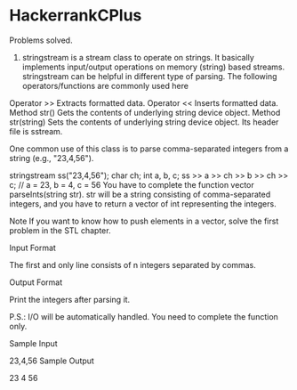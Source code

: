 # HackerrankCPlus
Problems solved.
1. stringstream is a stream class to operate on strings. It basically implements input/output operations on memory (string) based streams. stringstream can be helpful in different type of parsing. The following operators/functions are commonly used here

Operator >> Extracts formatted data.
Operator << Inserts formatted data.
Method str() Gets the contents of underlying string device object.
Method str(string) Sets the contents of underlying string device object.
Its header file is sstream.

One common use of this class is to parse comma-separated integers from a string (e.g., "23,4,56").

stringstream ss("23,4,56");
char ch;
int a, b, c;
ss >> a >> ch >> b >> ch >> c;  // a = 23, b = 4, c = 56
You have to complete the function vector parseInts(string str). str will be a string consisting of comma-separated integers, and you have to return a vector of int representing the integers.

Note If you want to know how to push elements in a vector, solve the first problem in the STL chapter.

Input Format

The first and only line consists of n integers separated by commas.

Output Format

Print the integers after parsing it. 

P.S.: I/O will be automatically handled. You need to complete the function only.

Sample Input

23,4,56
Sample Output

23
4
56

